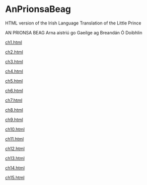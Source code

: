 # AnPrionsaBeag
HTML version of the Irish Language Translation of the Little Prince

AN PRIONSA BEAG
Arna aistriú go Gaeilge ag Breandán Ó Doibhlin

[ch1.html](/ch1.html)

[ch2.html](/ch2.html)

[ch3.html](/ch3.html)

[ch4.html](/ch4.html)

[ch5.html](/ch5.html)

[ch6.html](/ch6.html)

[ch7.html](/ch7.html)

[ch8.html](/ch8.html)

[ch9.html](/ch9.html)

[ch10.html](/ch10.html)

[ch11.html](/ch11.html)

[ch12.html](/ch12.html)

[ch13.html](/ch13.html)

[ch14.html](/ch14.html)

[ch15.html](/ch15.html)
